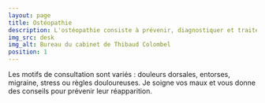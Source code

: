 ```yaml
---
layout: page
title: Ostéopathie
description: L'ostéopathie consiste à prévenir, diagnostiquer et traiter manuellement les dysfonctions du corps humain susceptibles d'en altérer l'état de santé.
img_src: desk
img_alt: Bureau du cabinet de Thibaud Colombel
position: 1
---
```


Les motifs de consultation sont variés : douleurs dorsales, entorses, migraine, stress ou règles douloureuses. Je soigne vos maux et vous donne des conseils pour prévenir leur réapparition.

